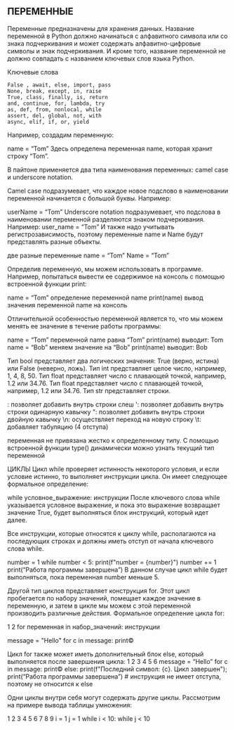 ## ПЕРЕМЕННЫЕ
Переменные предназначены для хранения данных. Название переменной в Python должно начинаться с алфавитного символа или со знака подчеркивания и может содержать алфавитно-цифровые символы и знак подчеркивания. И кроме того, название переменной не должно совпадать с названием ключевых слов языка Python.

Ключевые слова
```
False , await, else, import, pass
None, break, except, in, raise
True, class, finally, is, return
and, continue, for, lambda, try
as, def, from, nonlocal, while
assert, del, global, not, with
async, elif, if, or, yield
```

Например, создадим переменную:

name = “Tom”
Здесь определена переменная name, которая хранит строку “Tom”.

В пайтоне применяется два типа наименования переменных: camel case и underscore notation.

Camel case подразумевает, что каждое новое подслово в наименовании переменной начинается с большой буквы. Например:

userName = “Tom”
Underscore notation подразумевает, что подслова в наименовании переменной разделяются знаком подчеркивания. Например:
user_name = “Tom”
И также надо учитывать регистрозависимость, поэтому переменные name и Name будут представлять разные объекты.

две разные переменные
name = “Tom”
Name = “Tom”

Определив переменную, мы можем использовать в программе. Например, попытаться вывести ее содержимое на консоль с помощью встроенной функции print:

name = “Tom” определение переменной name
print(name) вывод значения переменной name на консоль

Отличительной особенностью переменной является то, что мы можем менять ее значение в течение работы программы:

name = “Tom” переменной name равна “Tom”
print(name) выводит: Tom
name = “Bob” меняем значение на “Bob”
print(name) выводит: Bob

Тип bool представляет два логических значения: True (верно, истина) или False (неверно, ложь).
Тип int представляет целое число, например, 1, 4, 8, 50.
Тип float представляет число с плавающей точкой, например, 1.2 или 34.76.
Тип float представляет число с плавающей точкой, например, 1.2 или 34.76.
Тип str представляет строки.

\: позволяет добавить внутрь строки слеш
': позволяет добавить внутрь строки одинарную кавычку
": позволяет добавить внутрь строки двойную кавычку
\n: осуществляет переход на новую строку
\t: добавляет табуляцию (4 отступа)

переменная не привязана жестко к определенному типу.
С помощью встроенной функции type() динамически можно узнать текущий тип переменной

ЦИКЛЫ
Цикл while проверяет истинность некоторого условия, и если условие истинно, то выполняет инструкции цикла. Он имеет следующее формальное определение:

while условное_выражение:
инструкции
После ключевого слова while указывается условное выражение, и пока это выражение возвращает значение True, будет выполняться блок инструкций, который идет далее.

Все инструкции, которые относятся к циклу while, располагаются на последующих строках и должны иметь отступ от начала ключевого слова while.

number = 1
while number < 5:
print(f"number = {number}")
number += 1
print(“Работа программы завершена”)
В данном случае цикл while будет выполняться, пока переменная number меньше 5.

Другой тип циклов представляет конструкция for. Этот цикл пробегается по набору значений, помещает каждое значение в переменную, и затем в цикле мы можем с этой переменной производить различные действия. Формальное определение цикла for:

1
2
for переменная in набор_значений:
инструкции

message = "Hello"
for c in message:
print©

Цикл for также может иметь дополнительный блок else, который выполняется после завершения цикла:
1
2
3
4
5
6
message = “Hello”
for c in message:
print©
else:
print(f"Последний символ: {c}. Цикл завершен");
print(“Работа программы завершена”) # инструкция не имеет отступа, поэтому не относится к else

Одни циклы внутри себя могут содержать другие циклы. Рассмотрим на примере вывода таблицы умножения:

1
2
3
4
5
6
7
8
9
i = 1
j = 1
while i < 10:
while j < 10
